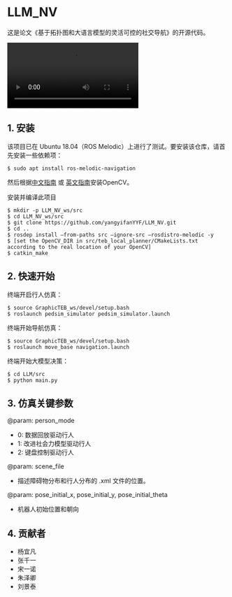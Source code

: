 # LLM_NV
这是论文《基于拓扑图和大语言模型的灵活可控的社交导航》的开源代码。

<video src="E:\aaaaa\research\LLM\mypaper\论文各版本\提交版\demo.mp4"></video>


## 1. 安装
该项目已在 Ubuntu 18.04（ROS Melodic）上进行了测试。要安装该仓库，请首先安装一些依赖项：
```
$ sudo apt install ros-melodic-navigation
```
然后根据[中文指南](https://blog.csdn.net/KIK9973/article/details/118830187) 或 [英文指南](https://docs.opencv.org/4.x/d7/d9f/tutorial_linux_install.html)安装OpenCV。

安装并编译此项目
```
$ mkdir -p LLM_NV_ws/src
$ cd LLM_NV_ws/src
$ git clone https://github.com/yangyifanYYF/LLM_NV.git
$ cd ..
$ rosdep install –from-paths src –ignore-src –rosdistro-melodic -y
$ [set the OpenCV_DIR in src/teb_local_planner/CMakeLists.txt according to the real location of your OpenCV]
$ catkin_make
```


## 2. 快速开始
终端开启行人仿真：
```
$ source GraphicTEB_ws/devel/setup.bash
$ roslaunch pedsim_simulator pedsim_simulator.launch
```
终端开始导航仿真：
```
$ source GraphicTEB_ws/devel/setup.bash
$ roslaunch move_base navigation.launch
```

终端开始大模型决策：

```
$ cd LLM/src
$ python main.py
```

## 3. 仿真关键参数

@param: person_mode
* 0: 数据回放驱动行人
* 1: 改进社会力模型驱动行人
* 2: 键盘控制驱动行人

@param: scene_file
* 描述障碍物分布和行人分布的 .xml 文件的位置。

@param: pose_initial_x, pose_initial_y, pose_initial_theta
* 机器人初始位置和朝向


## 4. 贡献者
* 杨宜凡
* 张千一
* 宋一诺
* 朱泽卿
* 刘景泰

